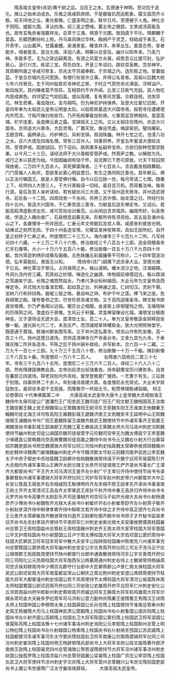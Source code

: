 <!-- { "loadSidebar": true } -->
　　隋高祖文皇帝(讳坚)膺千龄之运。当百王之末。玄德通于神明。至功包于造化。揖让之始未动戎衣。乐推之辰咸熙庶绩。于是握璇玑而运乾象。履文昌而齐斗极。经天纬地之业。重光紫微。仁盛圣明之姿。联华日月。至德被于人鬼。神化合于阴阳。威振九围。泽沾四海。绍三皇之懋绪。纂五帝之徽踪。文景成汤莫能及也。故有玄龟赤雀瑞鹿祥龙。总萃于江滩。俱游于兰圃。致驺虞于平乐。降麒麟于富昌。东鲽西鹣纷纶上苑。丹乌翠凤焕烂华林。殿阙产于灵芝。柱础成于美玉。石开奇字。山出嘉声。甘露垂醴。泉涌景星。曜浪井浮。朱草丛生。嘉苗合秀。挛者能步。喑者能言。慈洽九垠。泽润八表。明筹以合变往。幽计以知年来。乃圣乃神。多能多艺。无为之政远嗣离连。有道之风寔方炎昊。闻思息讼比屋可封。弘护居心。汲引兴念。栋梁三宝。荷负四生。开皇三年诏曰。朕钦崇圣教。念存神宇。其周朝所废之寺咸可修复。京兆太守苏威奉敕。于京城之内。选形胜之地。安置伽蓝。于是合京城内无问宽狭。有僧行处皆许立事。并得公名昔者。高祖以后魏大统七年六月癸丑。生于同州般若尼寺神尼之房。于时正气冥符赤光满室。浮辉溢户。紫焰烛天。其内睹者莫不惊异。互相禁约不许外闻。比至三日紫气充庭。其人物在内皆成紫色。四邻望之气如回盖。或似高楼。复有景风甘露。合颖连枝。池发异花。林生奇果。毒虫隐伏。吉鸟翔鸣。仍为神尼护持保养。及登大位爰忆旧居。开皇四年奉为太祖武元皇帝元明皇太后。以般若故基造大兴国寺焉。般若寺往遭建德内外荒凉。寸梠尺椽扫地皆尽。乃开拓规摹备加轮焕。七重周亘百栱相持。龛室高竦。栏宇连袤。金盘捧云表之露。宝铎摇天上之风。又以太祖往任隋州。亦造大兴国寺。京师造大兴善寺。大启灵塔。广置天宫。像设凭虚。梅梁架迥。璧珰曜彩。玉题含晖。画栱承云。丹栌捧日。风和宝铎。雨润珠旛。林开七觉之花。池漾八功之水。召六大德及四海名僧。常有三百许人。四事供养。开皇五年爰请大德经法师。受菩萨戒。因放狱囚。仍下诏曰。朕夙膺多祉嗣恭宝命。方欲归依种觉敦崇胜果。以今月二十三日。请经法师于大兴善殿受菩萨戒。然菩萨之教。以解脱为先。戒行之本以慈悲为始。今囹圄幽闭有恸于怀。自流罪已下悉可原放。计天下轻囚预得放者。二万四千九百余人。其死罪蒙降者。三千七百余人。含齿戴发相趋舞蹈。门门受福人人称庆。意欲革此蒙心明兹慧日。有生之类同知迁善也。其年敕云。佛以正法付嘱国王。朕是人尊受佛付嘱。自今以后讫朕一世。每月常请二七僧。随番上下。经师四人大德三人。于大兴善殿读一切经。虽目览万机。而耳餐法味。每夜行道。皇后及宫人亲听读经。若有疑处问三大德。又于亳州造天居寺。并州造武德寺。前后各一十二院。四周闾舍一千余间。供养三百许僧。始龙潜之日。所经行处四十五州。皆造大兴国寺。于仁寿宫造三善寺。为献皇后造东禅定寺。又诏曰。若能高蹈清虚勤求出世。咸可奖劝诒训垂范。山谷闲远含灵韫异。幽隐所好。仙圣攸居。学道之人趣向者广。石泉栖息岩薮去来。形骸所待有须资给。其五岳及诸州名山之下。各置僧寺一所并田庄。仁寿元年文帝献后及宫人等。咸感舍利普放光明。砧捶试之宛然无损。于四十州各造宝塔。光曜显发神变殊常。具如王劭所纪。自开皇之初终于仁寿之末。所度僧尼二十三万人。海内诸寺三千七百九十二所。凡写经论四十六藏。一十三万二千八十六卷。修治故经三千八百五十三部。造金铜檀香夹纻牙石像等。大小一十万六千五百八十躯。修治故像一百五十万八千九百四十许躯。宫内常造刺绣织成像及画像。五色珠旛五彩画旛等不可称计。二十四年营造功德。弘羊莫能纪。隶首无以知。
　　隋炀帝(讳广)嗣膺下武丞承大业。至德光被于亿兆。神化覃洽于黎元。占风候雨之乡。梯山请朔。蟠木流沙之地。泛海输賝。外洞九流内穷三藏。究真如之妙理。殚造化之幽源。体物超前缘情冠古。每以鼎湖之驾邈矣宁追。长陵之魂悠然兹永。乃聿兴净业标树福田。大业元年为文皇帝造西禅定寺。并式规大壮备准宏模。起如意之台。列神通之室。仁祠切汉。灵刹干霄。宝树八行和铃四角。巃嵷三层之格。悬自响之钟。布护千叶之莲。捧飞来之座。危吞琅琊之殿。陵夸鲁恭之空。尽世珍奇具诸文物。又于高阳造隆圣寺。碑文秘书郎虞世南撰。尔乃俨香阁以远临。暧花台之相踞。金波夜上徘徊璧珰之侧。玉绳晓映的历珠网之间。澹虚白于房帷。生风云于轩牖。灵龛禅室像设化城。涌塔宝台极图神变。又于道场设无遮大会。度清信士女。百二十人。奉为文皇帝敬造金铜释迦坐像一躯。通光趺七尺二寸。未及庄严。而顶凝绀翠体耀紫金。放大光明照映堂宇。既感通于嘉瑞。敕诸州郡各图写焉。又于并州造弘善寺。傍龙山作弥陀坐像。高一百三十尺。扬州造慧日道场。京师造清禅寺日严寺香台寺。又舍九宫为九寺。于泰陵庄陵二所并各造寺。平陈之后于扬州装补故经。并写新本。合六百一十二藏。二万九千一百七十三部。九十万三千五百八十卷。修治故像一十万一千躯。铸刻新像三千八百五十躯。所度僧尼一万六千二百人。
　　右隋普六茄杨氏二君三十七年。寺有三千九百八十五所。度僧尼二十三万六千二百人。译经二十六人八十二部。然有隋建国佛教会昌。文帝创启灵仪祯瑞重沓。炀帝嗣膺宝历兴建弥多。自昔在蕃邸立四道场。释老双标内外资给。爰至登极更广搜扬。一艺惠于有生。三征居于别馆。四事供养二千余人。年别诸讳普建大斋。各度僧尼永充常式。大业末岁妖寇勃生。虽郊垒多虞干戈竞接。而隆敬尽一终始无亏。毗赞佛理勒诸铭碣。
辩正论卷第四
十代奉佛篇第二中
　　大唐高祖太武皇帝大唐今上皇帝魏大丞相勃海王魏侍中太保司徒公广邀灢烈王广阳忠武王魏司徒广阳王广阳文献王魏相国高王汝南王魏宜都王魏上党王穆魏常山王鸷魏淮阳王尉河东王荀魏东阳王丕淮南王他魏秦王翰魏司徒北海王详司牧高阳王雍魏彭城王勰魏济南王文若魏安丰王延明中山王熙魏琅琊王诵魏尚书令广阳王嘉魏陈留王虔魏齐献武王魏使持节中外诸军事齐王钜鹿王阐魏录尚书事彭城王韶谯郡王亮魏江夏王彝临洮王荣魏太师大司马洛州刺史冯熙魏使持节幽州刺史司徒公胡国珍魏司徒祖莹字元珍魏司空李无为魏太傅昌宁王李寔魏少保建昌公窦略魏司空高微曹魏司徒高隆之魏侍中尚书令元又魏右仆射大行台慕容绍宗魏吏部尚书邢峦魏骠骑大将军仪同三司恒州刺史陆政魏太常卿恭侯郑琼魏雍州刺史韩仲详魏黄门崔陵魏幽州刺史卢令守魏沛郡太守赵元则魏河南尹武邑公李奖魏太子中庶子御史中丞陆载魏卫尉卿许伯桃魏散骑常侍温子升魏宁远将军侯莫陈引齐大丞相内外诸军事常山王确齐太尉兰陵王长恭齐司徒琅琊王俨齐录尚书事长广王湛齐大都督尚书广平王齐大司马清河王亶齐左仆射广宁王孝衍齐侍中使持节尚书令录事都督赵州诸军事骠骑大将军开府仪同三司护军将军赵州刺史带六州都督并大中正长安公晋昌王唐邕齐右丞相咸阳王斛律明月齐左丞相平原王段孝先齐录尚书事淮南王和士开齐太常清河王高岳齐太宰章武王库狄千秋齐侍中秦王高彦归齐侍中尚书令元罗齐尚书令高肇齐太尉彭乐齐司徒潘相齐司空司马子如齐光禄大夫尚书仆射杨遵彦齐少傅尚书仆射魏牧齐光禄大夫尚书仆射崔纤齐右仆射崔季舒齐左仆射燕子敬齐仆射赵彦深齐侍中斛律孝卿齐侍中斛斯文若齐侍中徐之才齐侍中高正德齐七兵尚书王元景齐太常卿崔昂齐散骑常侍刘逖齐卫尉卿杜弼齐殿中尚书邢子才齐秘书监祖孝征齐尚书左丞封孝琰齐使持节平南将军仁州刺史金紫光禄大夫安康侯樊儒周柱国襄州总管卫王周柱国益州总管赵王周柱国雍州刺史齐王周太师大冡宰柱国大将军晋国公宇文护周柱国尚书仆射楚国公豆卢宁周太傅柱国大将军大宗伯邓国公窦炽周侍中柱国大匠卿武卫将军冠军将军中散大夫安丰公段跱周柱国雍州牧南兖八州诸军事兖州总管酂国公窦恭周大将军幽州刺史安定公宇文贵周开府仪同三司太子洗马云宁庄公琅琊郡王拓拔胜周使持节陕州都督行台郎中通直散骑常侍河东公宇文善周开府仪同三司阳化公元昂周柱国大将军陇西东公杨纂周通州刺史右侍上士散骑常侍杨操周司空贞侯郑穆周侍中少傅京兆郡守行台郎中大匠卿燕郡公卢景仁周太保柱国大将军吴武公尉迟安周大将军南蛮都监常山公柳庆之周北荆州刺史安道公席顾周使持节柱国大将军大都督潼州刺史徐国公若干凤周使持节太傅柱国大将军清河公侯莫陈休周太师柱国蜀国公尉迟迥周开府仪同三司安政公史雄周开府平北将军仁州刺史安化公丘洪宾周益州府中郎新州刺史蔡哿周开府威远将军王静周大将军和鸡雄周大将军尔绵永周司金大夫破多罗纪周军司马洪和公意力勤仲庆隋秦王俊隋蜀王秀隋汉王谅隋太师上柱国申国公李穆隋太保上柱国薛国公长孙览隋上柱国使持节淮南总管寿州刺史观王杨雄隋大司马上柱国神武肃公窦毅隋上柱国尚书右仆射鲁国公虞庆则隋上柱国尚书左仆射齐国公高颖隋上柱国右卫大将军陈国公窦抗隋上柱国武卫将军梁国公侯莫陈芮隋上柱国洛豫十七州诸军事洛州刺史询阳公元孝矩隋上柱国荆州总管上明公杨纪隋上柱国尚书左仆射越国公杨素隋上柱国尚书右仆射纳言邳国公苏武威隋上柱国都督河东诸军事河东太守窦庆隋柱国右卫将军南康公刘嵩隋骠骑将军仪同三司汾州刺史崔凤隋上柱国何明王杨辟邪隋兵部尚书上大将军龙岗公段文振隋著作郎济南侯王劭隋上柱国毫灵四州总管海陵公贺若谊隋使持节大将军凉州诸军事凉州刺史赵国公独孤罗隋上柱国凉益六州总管将国襄公梁睿隋上柱国广宗庄公李崇隋上柱国左武卫大将军使持节凉州刺史宇文庆隋上大将军营州总管魏兴公韦世文隋柱国吏部尚书上庸公韦世康隋广汉太守襄垣侯薛琰。
　　大唐高祖太武皇帝。
